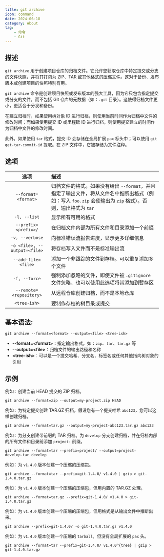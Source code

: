 ```yaml
---
title: git archive
icon: command
date: 2024-06-18
category: About
tag:
    - 命令
    - Git
---
```


## 描述

`git archive` 用于创建项目仓库的归档文件。它允许您获取仓库中特定提交或分支的文件快照，并将其打包为 ZIP、TAR 或其他格式的压缩文件。这对于备份、发布版本或创建项目的快照特别有用。

`git archive` 命令是创建项目快照或发布版本的强大工具，因为它只包含指定提交或分支的文件，而不包括 Git 仓库的元数据（如：`.git` 目录）。这使得归档文件更小，更适合于分发和备份。

在建立归档时，如果使用树对象 ID 进行归档，则使用当前时间作为归档中文件的修改时间；而如果使用提交 ID 或里程碑 ID 进行归档，则使用提交建立的时间作为归档中文件的修改时间。

此外，如果使用 `tar` 格式，提交 ID 会存储在全局扩展 `pax` 标头中；可以使用 `git get-tar-commit-id` 提取。在 ZIP 文件中，它被存储为文件注释。

## 选项

|  选项  |  描述  |
|  :----:  |  :----  |
|  `--format=<format>`  |  归档文件的格式。如果没有给出 `--format`，并且指定了输出文件，将从文件名中推断出格式（例如：写入 `foo.zip` 会使输出为 `zip` 格式）。否则，输出格式为 `tar`  |
|  `-l, --list`  |  显示所有可用的格式  |
|  `--prefix=<prefix>/`  |  在归档文件内部为所有文件和目录添加一个前缀  |
|  `-v, --verbose`  |  向标准错误流报告进度，显示更多详细信息  |
|  `-o <file>, --output=<file>`  |  将存档写入文件而不是标准输出流  |
|  `--add-file=<file>`  |  添加一个非跟踪的文件到存档。可以重复添加多个文件  |
|  `-f, --force`  |  强制添加忽略的文件，即使文件被 `.gitignore` 文件忽略，也可以使用此选项将其添加到暂存区  |
|  `--remote=<repository>`  |  从远程仓库创建归档，而不是本地仓库  |
|  `<tree-ish>`  |  要制作存档的树目录或提交  |

## 基本语法:

```shell
git archive --format=<format> --output=<file> <tree-ish>
```

- **--format=\<format\>**：指定输出格式，如：`zip`、`tar`、`tar.gz` 等
- **--output=\<file\>**：归档文件的输出路径和名称
- **\<tree-ish\>**：可以是一个提交哈希、分支名、标签名或任何其他指向树对象的引用

## 示例

例如：创建当前 HEAD 提交的 ZIP 归档。

```shell
git archive --format=zip --output=my-project.zip HEAD
```

例如：为特定提交创建 TAR.GZ 归档。假设您有一个提交哈希 `abc123`，您可以这样创建归档。

```shell
git archive --format=tar.gz --output=my-project-abc123.tar.gz abc123
```

例如：为分支创建带前缀的 TAR 归档。为 `develop` 分支创建归档，并在归档内部的所有文件和目录前添加 `project-` 前缀。

```shell
git archive --format=tar --prefix=project/ --output=project-develop.tar develop
```

例如：为 `v1.4.0` 版本创建一个压缩的压缩包。

```shell
git archive --format=tar --prefix=git-1.4.0/ v1.4.0 | gzip > git-1.4.0.tar.gz
```

例如：为 `v1.4.0` 版本创建一个压缩的压缩包，但用内置的 TAR.GZ 处理。

```shell
git archive --format=tar.gz --prefix=git-1.4.0/ v1.4.0 > git-1.4.0.tar.gz
```

例如：为 `v1.4.0` 版本创建一个压缩的压缩包，但用格式是从输出文件中推断出来。

```shell
git archive --prefix=git-1.4.0/ -o git-1.4.0.tar.gz v1.4.0
```

例如：为 `v1.4.0` 版本创建一个压缩的 `tarball`，但没有全局扩展的 `pax` 头。

```shell
git archive --format=tar --prefix=git-1.4.0/ v1.4.0^{tree} | gzip > git-1.4.0.tar.gz
```
